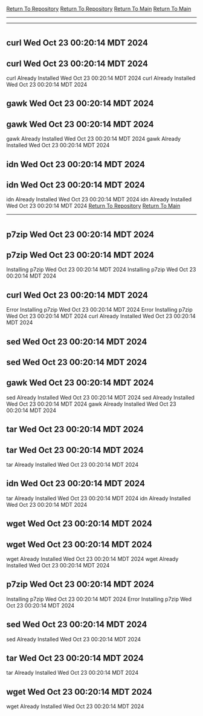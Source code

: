 [Return To Repository](https://github.com/DigitalWarrior/piholeparser/)
[Return To Repository](https://github.com/DigitalWarrior/piholeparser/)
[Return To Main](https://github.com/DigitalWarrior/piholeparser/blob/master/RecentRunLogs/Mainlog.md)
[Return To Main](https://github.com/DigitalWarrior/piholeparser/blob/master/RecentRunLogs/Mainlog.md)
____________________________________
____________________________________
# 
# 
## curl Wed Oct 23 00:20:14 MDT 2024
## curl Wed Oct 23 00:20:14 MDT 2024
curl Already Installed Wed Oct 23 00:20:14 MDT 2024
curl Already Installed Wed Oct 23 00:20:14 MDT 2024
## gawk Wed Oct 23 00:20:14 MDT 2024
## gawk Wed Oct 23 00:20:14 MDT 2024
gawk Already Installed Wed Oct 23 00:20:14 MDT 2024
gawk Already Installed Wed Oct 23 00:20:14 MDT 2024
## idn Wed Oct 23 00:20:14 MDT 2024
## idn Wed Oct 23 00:20:14 MDT 2024
idn Already Installed Wed Oct 23 00:20:14 MDT 2024
idn Already Installed Wed Oct 23 00:20:14 MDT 2024
[Return To Repository](https://github.com/DigitalWarrior/piholeparser/)
[Return To Main](https://github.com/DigitalWarrior/piholeparser/blob/master/RecentRunLogs/Mainlog.md)
____________________________________
# 
## p7zip Wed Oct 23 00:20:14 MDT 2024
## p7zip Wed Oct 23 00:20:14 MDT 2024
Installing p7zip Wed Oct 23 00:20:14 MDT 2024
Installing p7zip Wed Oct 23 00:20:14 MDT 2024
## curl Wed Oct 23 00:20:14 MDT 2024
Error Installing p7zip Wed Oct 23 00:20:14 MDT 2024
Error Installing p7zip Wed Oct 23 00:20:14 MDT 2024
curl Already Installed Wed Oct 23 00:20:14 MDT 2024
## sed Wed Oct 23 00:20:14 MDT 2024
## sed Wed Oct 23 00:20:14 MDT 2024
## gawk Wed Oct 23 00:20:14 MDT 2024
sed Already Installed Wed Oct 23 00:20:14 MDT 2024
sed Already Installed Wed Oct 23 00:20:14 MDT 2024
gawk Already Installed Wed Oct 23 00:20:14 MDT 2024
## tar Wed Oct 23 00:20:14 MDT 2024
## tar Wed Oct 23 00:20:14 MDT 2024
tar Already Installed Wed Oct 23 00:20:14 MDT 2024
## idn Wed Oct 23 00:20:14 MDT 2024
tar Already Installed Wed Oct 23 00:20:14 MDT 2024
idn Already Installed Wed Oct 23 00:20:14 MDT 2024
## wget Wed Oct 23 00:20:14 MDT 2024
## wget Wed Oct 23 00:20:14 MDT 2024
wget Already Installed Wed Oct 23 00:20:14 MDT 2024
wget Already Installed Wed Oct 23 00:20:14 MDT 2024
## p7zip Wed Oct 23 00:20:14 MDT 2024
Installing p7zip Wed Oct 23 00:20:14 MDT 2024
Error Installing p7zip Wed Oct 23 00:20:14 MDT 2024
## sed Wed Oct 23 00:20:14 MDT 2024
sed Already Installed Wed Oct 23 00:20:14 MDT 2024
## tar Wed Oct 23 00:20:14 MDT 2024
tar Already Installed Wed Oct 23 00:20:14 MDT 2024
## wget Wed Oct 23 00:20:14 MDT 2024
wget Already Installed Wed Oct 23 00:20:14 MDT 2024
